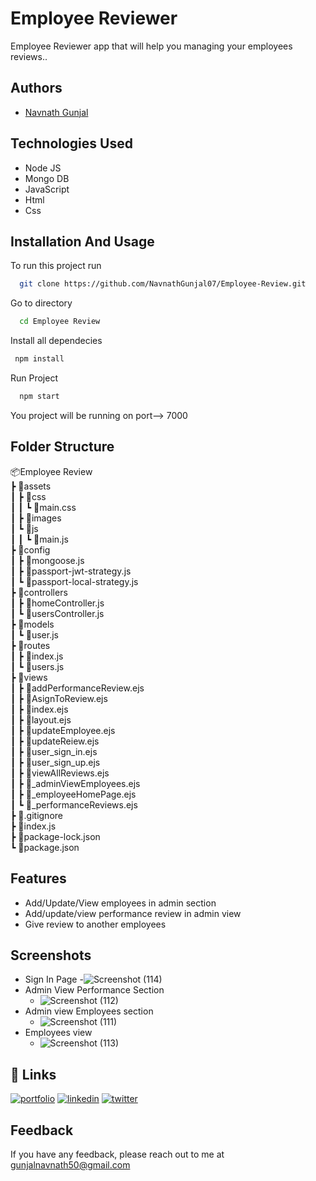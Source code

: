 
# Employee Reviewer

Employee Reviewer app that will help you managing your employees reviews..
## Authors

- [Navnath Gunjal](https://github.com/NavnathGunjal07)


## Technologies Used

- Node JS
- Mongo DB
- JavaScript
- Html
- Css
## Installation And Usage

To run this project run

```bash
  git clone https://github.com/NavnathGunjal07/Employee-Review.git
```
Go to directory
```bash
  cd Employee Review
```
Install all dependecies
```bash
 npm install
```
Run Project
```bash
  npm start
```

You project will be running on port--> 7000
## Folder Structure

📦Employee Review  
 ┣ 📂assets  
 ┃ ┣ 📂css  
 ┃ ┃ ┗ 📜main.css  
 ┃ ┣ 📂images  
 ┃ ┗ 📂js  
 ┃ ┃ ┗ 📜main.js  
 ┣ 📂config  
 ┃ ┣ 📜mongoose.js    
 ┃ ┣ 📜passport-jwt-strategy.js  
 ┃ ┗ 📜passport-local-strategy.js  
 ┣ 📂controllers   
 ┃ ┣ 📜homeController.js  
 ┃ ┗ 📜usersController.js  
 ┣ 📂models  
 ┃ ┗ 📜user.js  
 ┣ 📂routes  
 ┃ ┣ 📜index.js  
 ┃ ┗ 📜users.js  
 ┣ 📂views   
 ┃ ┣ 📜addPerformanceReview.ejs  
 ┃ ┣ 📜AsignToReview.ejs  
 ┃ ┣ 📜index.ejs  
 ┃ ┣ 📜layout.ejs  
 ┃ ┣ 📜updateEmployee.ejs  
 ┃ ┣ 📜updateReiew.ejs  
 ┃ ┣ 📜user_sign_in.ejs  
 ┃ ┣ 📜user_sign_up.ejs  
 ┃ ┣ 📜viewAllReviews.ejs  
 ┃ ┣ 📜_adminViewEmployees.ejs  
 ┃ ┣ 📜_employeeHomePage.ejs  
 ┃ ┗ 📜_performanceReviews.ejs  
 ┣ 📜.gitignore  
 ┣ 📜index.js  
 ┣ 📜package-lock.json  
 ┗ 📜package.json  
## Features

- Add/Update/View employees in admin section
- Add/update/view performance review in admin view
- Give review to another employees

## Screenshots
- Sign In Page
    -![Screenshot (114)](https://user-images.githubusercontent.com/53387548/155275182-e0195efa-d29f-4741-bf82-41af4c570c75.png)
- Admin View Performance Section
    - ![Screenshot (112)](https://user-images.githubusercontent.com/53387548/155275264-344361ea-1e02-4226-ace7-2168c9b24419.png)
- Admin view Employees section
    - ![Screenshot (111)](https://user-images.githubusercontent.com/53387548/155275307-3a6da76e-5135-4e9d-ae5d-517b5a49646f.png)
- Employees view
    - ![Screenshot (113)](https://user-images.githubusercontent.com/53387548/155275346-09e4fbec-bd3f-47d4-a912-8f3aea5331f6.png)


## 🔗 Links
[![portfolio](https://img.shields.io/badge/my_portfolio-000?style=for-the-badge&logo=ko-fi&logoColor=white)](https://katherinempeterson.com/)
[![linkedin](https://img.shields.io/badge/linkedin-0A66C2?style=for-the-badge&logo=linkedin&logoColor=white)](https://www.linkedin.com/in/navnathgunjal/)
[![twitter](https://img.shields.io/badge/twitter-1DA1F2?style=for-the-badge&logo=twitter&logoColor=white)](https://twitter.com/NavnathGunjal_)


## Feedback

If you have any feedback, please reach out to me at gunjalnavnath50@gmail.com

